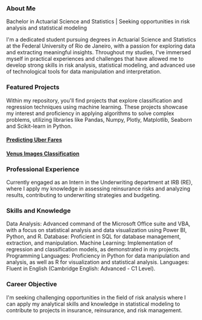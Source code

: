 <!--
**alan-csilva/alan-csilva** is a ✨ _special_ ✨ repository because its `README.md` (this file) appears on your GitHub profile.

Here are some ideas to get you started:

- 🔭 I’m currently working on ...
- 🌱 I’m currently learning ...
- 👯 I’m looking to collaborate on ...
- 🤔 I’m looking for help with ...
- 💬 Ask me about ...
- 📫 How to reach me: ...
- 😄 Pronouns: ...
- ⚡ Fun fact: ...
-->


### About Me
Bachelor in Actuarial Science and Statistics | Seeking opportunities in risk analysis and statistical modeling

I'm a dedicated student pursuing degrees in Actuarial Science and Statistics at the Federal University of Rio de Janeiro, with a passion for exploring data and extracting meaningful insights. Throughout my studies, I've immersed myself in practical experiences and challenges that have allowed me to develop strong skills in risk analysis, statistical modeling, and advanced use of technological tools for data manipulation and interpretation.

### Featured Projects

Within my repository, you'll find projects that explore classification and regression techniques using machine learning. These projects showcase my interest and proficiency in applying algorithms to solve complex problems, utilizing libraries like Pandas, Numpy, Plotly, Matplotlib, Seaborn and Scikit-learn in Python.

#### [Predicting Uber Fares](https://github.com/alan-csilva/Uber-Fare-Prediction)
#### [Venus Images Classification](https://github.com/alan-csilva/Venus-Images-Classification)


### Professional Experience
Currently engaged as an Intern in the Underwriting department at IRB (RE), where I apply my knowledge in assessing reinsurance risks and analyzing results, contributing to underwriting strategies and budgeting.

### Skills and Knowledge
Data Analysis: Advanced command of the Microsoft Office suite and VBA, with a focus on statistical analysis and data visualization using Power BI, Python, and R.
Database: Proficient in SQL for database management, extraction, and manipulation.
Machine Learning: Implementation of regression and classification models, as demonstrated in my projects.
Programming Languages: Proficiency in Python for data manipulation and analysis, as well as R for visualization and statistical analysis.
Languages: Fluent in English (Cambridge English: Advanced - C1 Level).

### Career Objective
I'm seeking challenging opportunities in the field of risk analysis where I can apply my analytical skills and knowledge in statistical modeling to contribute to projects in insurance, reinsurance, and risk management.







